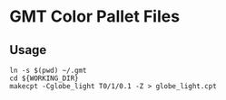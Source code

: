 # GMT Color Pallet Files
## Usage
    ln -s $(pwd) ~/.gmt
    cd ${WORKING_DIR}
    makecpt -Cglobe_light T0/1/0.1 -Z > globe_light.cpt
